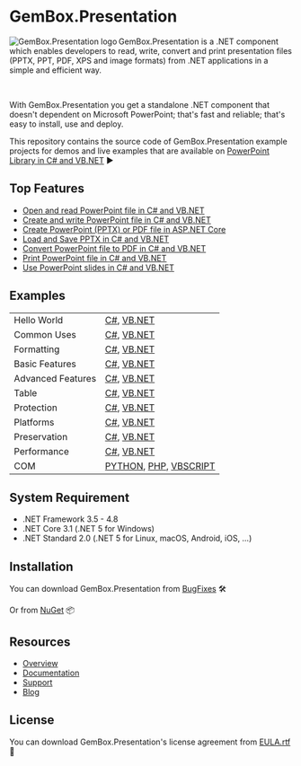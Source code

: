 # GemBox.Presentation

<img src="https://www.gemboxsoftware.com/images/NugetGbp.png" alt="GemBox.Presentation logo" align="left" />

GemBox.Presentation is a .NET component which enables developers to read, write, convert and print presentation files (PPTX, PPT, PDF, XPS and image formats) from .NET applications in a simple and efficient way.

<br/>

With GemBox.Presentation you get a standalone .NET component that doesn't dependent on Microsoft PowerPoint; that's fast and reliable; that's easy to install, use and deploy.

This repository contains the source code of GemBox.Presentation example projects for demos and live examples that are available on [PowerPoint Library in C# and VB.NET](https://www.gemboxsoftware.com/presentation/examples/c-sharp-vb-net-powerpoint-library/101) ▶

## Top Features

* [Open and read PowerPoint file in C# and VB.NET](https://www.gemboxsoftware.com/presentation/examples/c-sharp-vb-net-open-read-powerpoint/201)
* [Create and write PowerPoint file in C# and VB.NET](https://www.gemboxsoftware.com/presentation/examples/c-sharp-vb-net-create-write-powerpoint/202)
* [Create PowerPoint (PPTX) or PDF file in ASP.NET Core](https://www.gemboxsoftware.com/presentation/examples/asp-net-core-create-powerpoint-pptx-pdf/2001)
* [Load and Save PPTX in C# and VB.NET](https://www.gemboxsoftware.com/presentation/examples/c-sharp-vb-net-pptx/203)
* [Convert PowerPoint file to PDF in C# and VB.NET](https://www.gemboxsoftware.com/presentation/examples/c-sharp-convert-powerpoint-to-pdf/204)
* [Print PowerPoint file in C# and VB.NET](https://www.gemboxsoftware.com/presentation/examples/c-sharp-print-powerpoint/251)
* [Use PowerPoint slides in C# and VB.NET](https://www.gemboxsoftware.com/presentation/examples/c-sharp-vb-net-powerpoint-slides/401)

## Examples

| | |
| --- | --- |
| Hello World | [C#](https://github.com/GemBoxLtd/GemBox.Presentation.Examples/tree/master/C%23/Hello%20World), [VB.NET](https://github.com/GemBoxLtd/GemBox.Presentation.Examples/tree/master/VB.NET/Hello%20World) |
| Common Uses | [C#](https://github.com/GemBoxLtd/GemBox.Presentation.Examples/tree/master/C%23/Common%20Uses), [VB.NET](https://github.com/GemBoxLtd/GemBox.Presentation.Examples/tree/master/VB.NET/Common%20Uses) |
| Formatting | [C#](https://github.com/GemBoxLtd/GemBox.Presentation.Examples/tree/master/C%23/Formatting), [VB.NET](https://github.com/GemBoxLtd/GemBox.Presentation.Examples/tree/master/VB.NET/Formatting) |
| Basic Features | [C#](https://github.com/GemBoxLtd/GemBox.Presentation.Examples/tree/master/C%23/Basic%20Features), [VB.NET](https://github.com/GemBoxLtd/GemBox.Presentation.Examples/tree/master/VB.NET/Basic%20Features) |
| Advanced Features | [C#](https://github.com/GemBoxLtd/GemBox.Presentation.Examples/tree/master/C%23/Advanced%20Features), [VB.NET](https://github.com/GemBoxLtd/GemBox.Presentation.Examples/tree/master/VB.NET/Advanced%20Features) |
| Table | [C#](https://github.com/GemBoxLtd/GemBox.Presentation.Examples/tree/master/C%23/Table), [VB.NET](https://github.com/GemBoxLtd/GemBox.Presentation.Examples/tree/master/VB.NET/Table) |
| Protection | [C#](https://github.com/GemBoxLtd/GemBox.Presentation.Examples/tree/master/C%23/Protection), [VB.NET](https://github.com/GemBoxLtd/GemBox.Presentation.Examples/tree/master/VB.NET/Protection) |
| Platforms | [C#](https://github.com/GemBoxLtd/GemBox.Presentation.Examples/tree/master/C%23/Platforms), [VB.NET](https://github.com/GemBoxLtd/GemBox.Presentation.Examples/tree/master/VB.NET/Platforms) |
| Preservation | [C#](https://github.com/GemBoxLtd/GemBox.Presentation.Examples/tree/master/C%23/Preservation), [VB.NET](https://github.com/GemBoxLtd/GemBox.Presentation.Examples/tree/master/VB.NET/Preservation) |
| Performance | [C#](https://github.com/GemBoxLtd/GemBox.Presentation.Examples/tree/master/C%23/Performance), [VB.NET](https://github.com/GemBoxLtd/GemBox.Presentation.Examples/tree/master/VB.NET/Performance) |
| COM | [PYTHON](https://github.com/GemBoxLtd/GemBox.Presentation.Examples/blob/master/PYTHON%2C%20PHP%2C%20VBSCRIPT/COM.py), [PHP](https://github.com/GemBoxLtd/GemBox.Presentation.Examples/blob/master/PYTHON%2C%20PHP%2C%20VBSCRIPT/COM.php), [VBSCRIPT](https://github.com/GemBoxLtd/GemBox.Presentation.Examples/blob/master/PYTHON%2C%20PHP%2C%20VBSCRIPT/COM.vbs) |

## System Requirement

* .NET Framework 3.5 - 4.8
* .NET Core 3.1 (.NET 5 for Windows)
* .NET Standard 2.0 (.NET 5 for Linux, macOS, Android, iOS, …)

## Installation

You can download GemBox.Presentation from [BugFixes](https://www.gemboxsoftware.com/presentation/downloads/bugfixes.html) 🛠️

Or from [NuGet](https://www.nuget.org/packages/GemBox.Presentation/) 📦

## Resources

* [Overview](https://www.gemboxsoftware.com/presentation)
* [Documentation](https://www.gemboxsoftware.com/presentation/docs/introduction.html)
* [Support](https://www.gemboxsoftware.com/presentation/support)
* [Blog](https://www.gemboxsoftware.com/gembox-presentation)

## License

You can download GemBox.Presentation's license agreement from [EULA.rtf](https://www.gemboxsoftware.com/EULA.rtf) 📝
